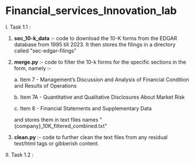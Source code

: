 # Financial_services_Innovation_lab


I. Task 1.1 : 

1. **sec_10-k_data** :- code to download the 10-K forms from the EDGAR database from 1995 till 2023. It then stores the filings in a directory called "sec-edgar-filings"
2. **merge.py** :- code to filter the 10-k forms for the specific sections in the form, namely :-
   
   a. Item 7 -  Management’s Discussion and Analysis of Financial Condition and Results of Operations
   
   b. Item 7A - Quantitative and Qualitative Disclosures About Market Risk
   
   c. Item 8 - Financial Statements and Supplementary Data
   
   and stores them in text files names "{company}_10K_filtered_combined.txt"
4. **clean.py** :- code to further clean the text files from any residual text/html tags or gibberish content.


II. Task 1.2 : 


